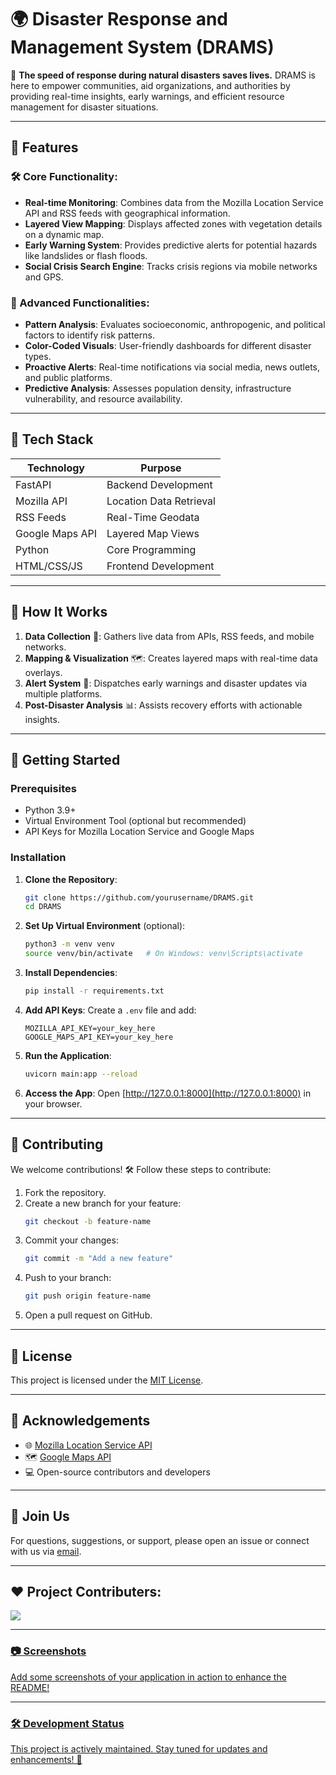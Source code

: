 # 🌍 Disaster Response and Management System (DRAMS)

🚨 **The speed of response during natural disasters saves lives.** DRAMS is here to empower communities, aid organizations, and authorities by providing real-time insights, early warnings, and efficient resource management for disaster situations.

---

## 🌟 Features

### 🛠️ Core Functionality:
- **Real-time Monitoring**: Combines data from the Mozilla Location Service API and RSS feeds with geographical information.
- **Layered View Mapping**: Displays affected zones with vegetation details on a dynamic map.
- **Early Warning System**: Provides predictive alerts for potential hazards like landslides or flash floods.
- **Social Crisis Search Engine**: Tracks crisis regions via mobile networks and GPS.

### 🚀 Advanced Functionalities:
- **Pattern Analysis**: Evaluates socioeconomic, anthropogenic, and political factors to identify risk patterns.
- **Color-Coded Visuals**: User-friendly dashboards for different disaster types.
- **Proactive Alerts**: Real-time notifications via social media, news outlets, and public platforms.
- **Predictive Analysis**: Assesses population density, infrastructure vulnerability, and resource availability.

---

## 🔧 Tech Stack

| **Technology** | **Purpose**             |
|-----------------|-------------------------|
| FastAPI         | Backend Development    |
| Mozilla API     | Location Data Retrieval|
| RSS Feeds       | Real-Time Geodata      |
| Google Maps API | Layered Map Views      |
| Python          | Core Programming       |
| HTML/CSS/JS     | Frontend Development   |

---

## 🎯 How It Works

1. **Data Collection** 📡: Gathers live data from APIs, RSS feeds, and mobile networks.
2. **Mapping & Visualization** 🗺️: Creates layered maps with real-time data overlays.
3. **Alert System** 📢: Dispatches early warnings and disaster updates via multiple platforms.
4. **Post-Disaster Analysis** 📊: Assists recovery efforts with actionable insights.

---

## 🚀 Getting Started

### Prerequisites
- Python 3.9+
- Virtual Environment Tool (optional but recommended)
- API Keys for Mozilla Location Service and Google Maps

### Installation

1. **Clone the Repository**:
   ```bash
   git clone https://github.com/yourusername/DRAMS.git
   cd DRAMS
   ```

2. **Set Up Virtual Environment** (optional):
   ```bash
   python3 -m venv venv
   source venv/bin/activate   # On Windows: venv\Scripts\activate
   ```

3. **Install Dependencies**:
   ```bash
   pip install -r requirements.txt
   ```

4. **Add API Keys**:
   Create a `.env` file and add:
   ```env
   MOZILLA_API_KEY=your_key_here
   GOOGLE_MAPS_API_KEY=your_key_here
   ```

5. **Run the Application**:
   ```bash
   uvicorn main:app --reload
   ```

6. **Access the App**:
   Open [http://127.0.0.1:8000](http://127.0.0.1:8000) in your browser.

---

## 🤝 Contributing

We welcome contributions! 🛠️ Follow these steps to contribute:

1. Fork the repository.
2. Create a new branch for your feature:
   ```bash
   git checkout -b feature-name
   ```
3. Commit your changes:
   ```bash
   git commit -m "Add a new feature"
   ```
4. Push to your branch:
   ```bash
   git push origin feature-name
   ```
5. Open a pull request on GitHub.

---

## 📄 License

This project is licensed under the [MIT License](LICENSE).

---

## 📢 Acknowledgements

- 🌐 [Mozilla Location Service API](https://location.services.mozilla.com/)
- 🗺️ [Google Maps API](https://developers.google.com/maps)
- 💻 Open-source contributors and developers

---

## 🙌 Join Us

For questions, suggestions, or support, please open an issue or connect with us via [email](mailto:support@drams.com).

---

## ❤️ Project Contributers: 
<a href="https://github.com/Vaibhav2154/Disaster-Management--Inohax-1.0/graphs/contributors">
<img src="https://contributors-img.web.app/image?repo=Vaibhav2154/Disaster-Management--Inohax-1.0"/>

---

### 📷 Screenshots

Add some screenshots of your application in action to enhance the README!

---

### 🛠️ Development Status

This project is actively maintained. Stay tuned for updates and enhancements! 🚀
